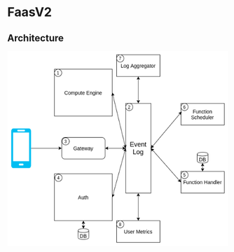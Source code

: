 # FaasV2
## Architecture
[![N|Solid](https://raw.githubusercontent.com/prashant-raghu/FaasV2/master/resources/faas_v2_EL_v1.png)](https://github.com/prashant-raghu/FaasV2)
